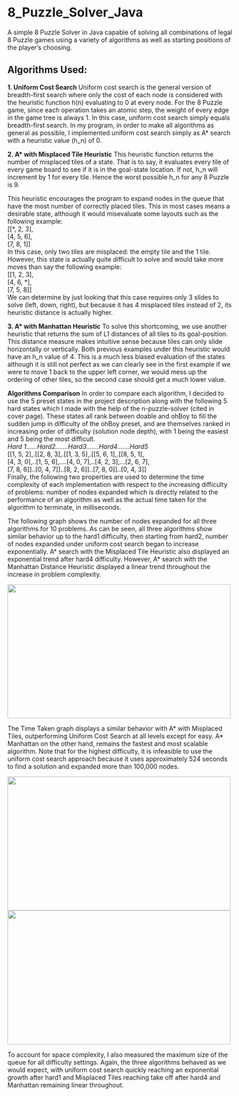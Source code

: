 # 8_Puzzle_Solver_Java
A simple 8 Puzzle Solver in Java capable of solving all combinations of legal 8 Puzzle games using a variety of algorithms as well as starting positions of the player’s choosing. 

## Algorithms Used:
**1. Uniform Cost Search**
Uniform cost search is the general version of breadth-first search where only the cost of each node is considered with the heuristic function h(n) evaluating to 0 at every node. For the 8 Puzzle game, since each operation takes an atomic step, the weight of every edge in the game tree is always 1. In this case, uniform cost search simply equals breadth-first search.
In my program, in order to make all algorithms as general as possible, I implemented uniform cost search simply as A* search with a heuristic value (h_n) of 0.

**2. A\* with Misplaced Tile Heuristic**
This heuristic function returns the number of misplaced tiles of a state. That is to say, it evaluates every tile of every game board to see if it is in the goal-state location. If not, h_n will increment by 1 for every tile. Hence the worst possible h_n for any 8 Puzzle is 9.

This heuristic encourages the program to expand nodes in the queue that have the most number of correctly placed tiles. This in most cases means a desirable state, although it would misevaluate some layouts such as the following example: <br>
[[\*, 2, 3], <br>
[4, 5, 6], <br>
[7, 8, 1]] <br>
In this case, only two tiles are misplaced: the empty tile and the 1 tile. However, this state is actually quite difficult to solve and would take more moves than say the following example: <br>
[[1, 2, 3], <br>
[4, 6, \*], <br>
[7, 5, 8]] <br>
We can determine by just looking that this case requires only 3 slides to solve (left, down, right), but because it has 4 misplaced tiles instead of 2, its heuristic distance is actually higher.


**3. A\* with Manhattan Heuristic**
To solve this shortcoming, we use another heuristic that returns the sum of L1 distances of all tiles to its goal-position. This distance measure makes intuitive sense because tiles can only slide horizontally or vertically. Both previous examples under this heuristic would have an h_n value of 4. This is a much less biased evaluation of the states although it is still not perfect as we can clearly see in the first example if we were to move 1 back to the upper left corner, we would mess up the ordering of other tiles, so the second case should get a much lower value.

**Algorithms Comparison**
In order to compare each algorithm, I decided to use the 5 preset states in the project description along with the following 5 hard states which I made with the help of the n-puzzle-solver (cited in cover page). These states all rank between doable and ohBoy to fill the sudden jump in difficulty of the ohBoy preset, and are themselves ranked in increasing order of difficulty (solution node depth), with 1 being the easiest and 5 being the most difficult. <br>
*Hard 1......Hard2.......Hard3.......Hard4.......Hard5* <br>
[[1, 5, 2],.[[2, 8, 3],.[[1, 3, 5],.[[5, 6, 1],.[[8, 5, 1], <br>
[4, 3, 0],..[1, 5, 6],....[4, 0, 7],..[4, 2, 3],...[2, 6, 7], <br>
[7, 8, 6]]..[0, 4, 7]]..[8, 2, 6]]..[7, 8, 0]]..[0, 4, 3]] <br>
Finally, the following two properties are used to determine the time complexity of each implementation with respect to the increasing difficulty of problems: number of nodes expanded which is directly related to the performance of an algorithm as well as the actual time taken for the algorithm to terminate, in milliseconds.

The following graph shows the number of nodes expanded for all three algorithms for 10 problems. As can be seen, all three algorithms show similar behavior up to the hard1 difficulty, then starting from hard2, number of nodes expanded under uniform cost search began to increase exponentially. A\* search with the Misplaced Tile Heuristic also displayed an exponential trend after hard4 difficulty. However, A\* search with the Manhattan Distance Heuristic displayed a linear trend throughout the increase in problem complexity.

<img src="https://github.com/MrDavidYu/MrDavidYu/8_Puzzle_Solver_Java/tree/master/res/Num_Nodes_Expanded.png" width="500" height="300" />

The Time Taken graph displays a similar behavior with A\* with Misplaced Tiles, outperforming Uniform Cost Search at all levels except for easy. A\* Manhattan on the other hand, remains the fastest and most scalable algorithm. Note that for the highest difficulty, it is infeasible to use the uniform cost search approach because it uses approximately 524 seconds to find a solution and expanded more than 100,000 nodes.

<img src="https://github.com/MrDavidYu/MrDavidYu/8_Puzzle_Solver_Java/tree/master/res/Time_Taken.png" width="500" height="300" />
<img src="https://github.com/MrDavidYu/MrDavidYu/8_Puzzle_Solver_Java/tree/master/res/Max_Q_Size.png" width="500" height="300" />

To account for space complexity, I also measured the maximum size of the queue for all difficulty settings. Again, the three algorithms behaved as we would expect, with uniform cost search quickly reaching an exponential growth after hard1 and Misplaced Tiles reaching take off after hard4 and Manhattan remaining linear throughout.
